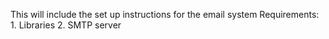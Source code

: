 This will include the set up instructions for the email system
Requirements:
             1. Libraries
             2. SMTP server
